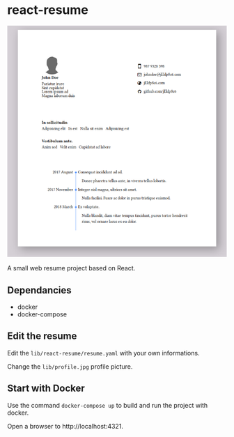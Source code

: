 # react-resume

![Example](https://github.com/ferdodo/react-resume/raw/master/example.png "Example")

A small web resume project based on React.

## Dependancies

* docker
* docker-compose

## Edit the resume

Edit the `lib/react-resume/resume.yaml` with your own informations.

Change the `lib/profile.jpg` profile picture.

## Start with Docker
	
Use the command `docker-compose up` to build and run the project with docker.

Open a browser to http://localhost:4321.
